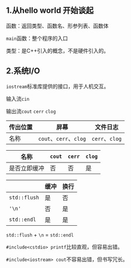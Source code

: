 ## 1.从hello world 开始谈起
函数：返回类型、函数名、形参列表、函数体

`main`函数：整个程序的入口

类型：是C++引入的概念，不是硬件引入的。

## 2.系统I/O
`iostream`标准库提供的接口，用于人机交互。

输入流`cin`

输出流`cout` `cerr` `clog`

|传出位置|屏幕|文件日志|
|---|---|---|
|名称|`cout`、`cerr`、`clog`|`cerr`、`clog`|

|名称|`cout`|`cerr`|`clog`|
|---|---|---|---|
|是否立即缓冲|否|否|是| 

| |缓冲|换行|
|---|---|---|
|`std::flush`|是|否|
|`'\n'`|否|是|
|`std::endl`|是|是|

`std::flush` + `\n` = `std::endl`

`#include<cstdio> printf`比较直观，但容易出错。

`#include<iostream> cout`不容易出错，但书写冗长。

